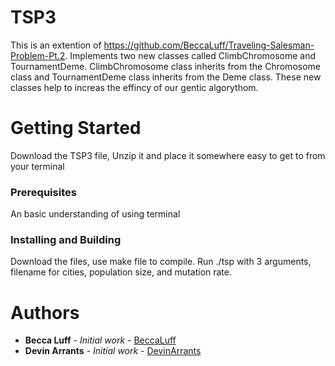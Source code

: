 # TSP3
This is an extention of https://github.com/BeccaLuff/Traveling-Salesman-Problem-Pt.2.
Implements two new classes called ClimbChromosome and TournamentDeme. ClimbChromosome class inherits from the Chromosome class and TournamentDeme class inherits from the Deme class.
These new classes help to increas the effincy of our gentic algorythom.

# Getting Started

Download the TSP3 file, Unzip it and place it somewhere easy to get to from your terminal

### Prerequisites

An basic understanding of using terminal

### Installing and Building

Download the files, use make file to compile. Run ./tsp with 3 arguments, filename for cities, population size, and mutation rate.
# Authors

* **Becca Luff** - *Initial work* - [BeccaLuff](https://github.com/BeccaLuff)
* **Devin Arrants** - *Initial work* - [DevinArrants](https://github.com/DevinArrants)
